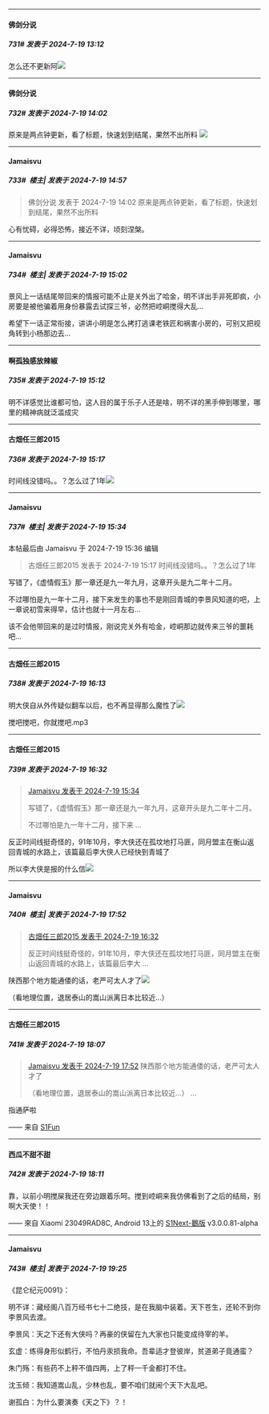 ﻿
*****

####  佛剑分说  
##### 731#       发表于 2024-7-19 13:12

怎么还不更新阿<img src="https://static.saraba1st.com/image/smiley/face2017/047.png" referrerpolicy="no-referrer">


*****

####  佛剑分说  
##### 732#       发表于 2024-7-19 14:02

原来是两点钟更新，看了标题，快速划到结尾，果然不出所料 <img src="https://static.saraba1st.com/image/smiley/face2017/047.png" referrerpolicy="no-referrer">


*****

####  Jamaisvu  
##### 733#         楼主| 发表于 2024-7-19 14:57

<blockquote>佛剑分说 发表于 2024-7-19 14:02
原来是两点钟更新，看了标题，快速划到结尾，果然不出所料</blockquote>
心有忧碍，必得恐怖，接近不详，顷刻涅槃。


*****

####  Jamaisvu  
##### 734#         楼主| 发表于 2024-7-19 15:02

景风上一话结尾带回来的情报可能不止是关外出了哈金，明不详出手非死即疯，小房要是被他骗着用身份暴露去试探三爷，必然把崆峒搅得大乱...

希望下一话正常衔接，讲讲小明是怎么拷打逃课老铁匠和祸害小房的，可别又把视角转到小杨那边去...


*****

####  啊孤独感放辣椒  
##### 735#       发表于 2024-7-19 15:12

明不详感觉比谁都可怕，这人目的属于乐子人还是啥，明不详的黑手伸到哪里，哪里的精神病就泛滥成灾


*****

####  古畑任三郎2015  
##### 736#       发表于 2024-7-19 15:17

时间线没错吗。。？怎么过了1年<img src="https://static.saraba1st.com/image/smiley/face/145.gif" referrerpolicy="no-referrer">


*****

####  Jamaisvu  
##### 737#         楼主| 发表于 2024-7-19 15:34

 本帖最后由 Jamaisvu 于 2024-7-19 15:36 编辑 
<blockquote>古畑任三郎2015 发表于 2024-7-19 15:17
时间线没错吗。。？怎么过了1年</blockquote>

写错了，《虚情假玉》那一章还是九一年九月，这章开头是九二年十二月。

不过哪怕是九一年十二月，接下来发生的事也不是刚回青城的李景风知道的吧，上一章说初雪来得早，估计也就十一月左右...

该不会他带回来的是过时情报，刚说完关外有哈金，崆峒那边就传来三爷的噩耗吧...


*****

####  古畑任三郎2015  
##### 738#       发表于 2024-7-19 16:13

明大侠自从外传疑似翻车以后，也不再显得那么魔性了<img src="https://static.saraba1st.com/image/smiley/face/141.gif" referrerpolicy="no-referrer">

搅吧搅吧，你就搅吧.mp3


*****

####  古畑任三郎2015  
##### 739#       发表于 2024-7-19 16:32

<blockquote><a href="httphttps://bbs.saraba1st.com/2b/forum.php?mod=redirect&amp;goto=findpost&amp;pid=65635683&amp;ptid=1991522" target="_blank">Jamaisvu 发表于 2024-7-19 15:34</a>

写错了，《虚情假玉》那一章还是九一年九月，这章开头是九二年十二月。

不过哪怕是九一年十二月，接下来 ...</blockquote>
反正时间线挺奇怪的，91年10月，李大侠还在孤坟地打马匪，同月盟主在衡山返回青城的水路上，该篇最后李大侠人已经快到青城了

所以李大侠是报的什么信<img src="https://static.saraba1st.com/image/smiley/face/84.gif" referrerpolicy="no-referrer">


*****

####  Jamaisvu  
##### 740#         楼主| 发表于 2024-7-19 17:52

<blockquote><a href="httphttps://bbs.saraba1st.com/2b/forum.php?mod=redirect&amp;goto=findpost&amp;pid=65636249&amp;ptid=1991522" target="_blank">古畑任三郎2015 发表于 2024-7-19 16:32</a>

反正时间线挺奇怪的，91年10月，李大侠还在孤坟地打马匪，同月盟主在衡山返回青城的水路上，该篇最后李大 ...</blockquote>
陕西那个地方能通倭的话，老严可太人才了<img src="https://static.saraba1st.com/image/smiley/face2017/068.png" referrerpolicy="no-referrer">

（看地理位置，退居泰山的嵩山派离日本比较近...）


*****

####  古畑任三郎2015  
##### 741#       发表于 2024-7-19 18:07

<blockquote><a href="httphttps://bbs.saraba1st.com/2b/forum.php?mod=redirect&amp;goto=findpost&amp;pid=65637175&amp;ptid=1991522" target="_blank">Jamaisvu 发表于 2024-7-19 17:52</a>
陕西那个地方能通倭的话，老严可太人才了

（看地理位置，退居泰山的嵩山派离日本比较近...） ...</blockquote>
指通萨啦

—— 来自 [S1Fun](https://s1fun.koalcat.com)


*****

####  西瓜不甜不甜  
##### 742#       发表于 2024-7-19 18:11

靠，以前小明搅屎我还在旁边跟着乐呵。搅到崆峒来我仿佛看到了之后的结局，别啊大天使！！

—— 來自 Xiaomi 23049RAD8C, Android 13上的 [S1Next-鵝版](https://github.com/ykrank/S1-Next/releases) v3.0.0.81-alpha


*****

####  Jamaisvu  
##### 743#         楼主| 发表于 2024-7-19 19:25

《昆仑纪元0091》：

明不详：藏经阁八百万经书七十二绝技，是在我脑中装着。天下苍生，还轮不到你李景风去渡。

李景风：天之下还有大侠吗？再豪的侠留在九大家也只能变成待宰的羊。

玄虚：练得身形似鹤行，不怕丹汞损我命。吾辈适才登彼岸，贫道弟子竟通蛮？

朱门殇：有些药不上秤不值四两，上了秤一千金都打不住。

沈玉倾：我知道嵩山乱，少林也乱，要不咱们就闹个天下大乱吧。

谢孤白：为什么要演奏《天之下》？！

